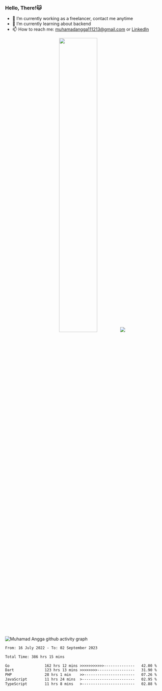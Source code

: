
### Hello, There!🐱

- 🔭 I’m currently working as a freelancer, contact me anytime
- 🌱 I’m currently learning about backend
- 📫 How to reach me: [muhamadangga111213@gmail.com](mailto:muhamadangga111213@gmail.com) or [LinkedIn](https://www.linkedin.com/in/muhamad-angga)

<p align="center">
    <img width="49.5%" src="https://github-readme-stats.vercel.app/api?username=muhangga&count_private=true&theme=ocean_dark&show_icons=true" />
    &nbsp;
    <img src="https://github-readme-stats.vercel.app/api/top-langs/?username=muhangga&langs_count=8&layout=compact&theme=ocean_dark&show_icons=true" />
</p>

![Muhamad Angga github activity graph](https://github-readme-activity-graph.cyclic.app/graph?username=muhangga&custom_title=Angga&color=708090&theme=github-dark)


<!--START_SECTION:waka-->

```txt
From: 16 July 2022 - To: 02 September 2023

Total Time: 386 hrs 15 mins

Go                162 hrs 12 mins >>>>>>>>>>>--------------   42.00 %
Dart              123 hrs 13 mins >>>>>>>>-----------------   31.90 %
PHP               28 hrs 1 min    >>-----------------------   07.26 %
JavaScript        11 hrs 24 mins  >------------------------   02.95 %
TypeScript        11 hrs 8 mins   >------------------------   02.88 %
```

<!--END_SECTION:waka-->
